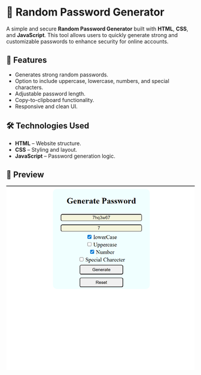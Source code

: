 # 🔐 Random Password Generator

A simple and secure **Random Password Generator** built with **HTML**, **CSS**, and **JavaScript**. This tool allows users to quickly generate strong and customizable passwords to enhance security for online accounts.

## 🚀 Features
- Generates strong random passwords.
- Option to include uppercase, lowercase, numbers, and special characters.
- Adjustable password length.
- Copy-to-clipboard functionality.
- Responsive and clean UI.

## 🛠️ Technologies Used
- **HTML** – Website structure.
- **CSS** – Styling and layout.
- **JavaScript** – Password generation logic.

## 📸 Preview
![Preview](password.png)
